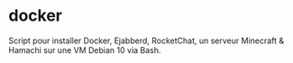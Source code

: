 # docker

Script pour installer Docker, Ejabberd, RocketChat, un serveur Minecraft & Hamachi sur une VM Debian 10 via Bash.

